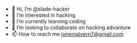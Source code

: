 - 👋 Hi, I’m @slade-hacker
- 👀 I’m interested in hacking
- 🌱 I’m currently learning coding
- 💞️ I’m looking to collaborate on hacking advanture
- 📫 How to reach me junemalvern7@gmail.com

<!---
slade-hacker/slade-hacker is a ✨ special ✨ repository because its `README.md` (this file) appears on your GitHub profile.
You can click the Preview link to take a look at your changes.
--->
